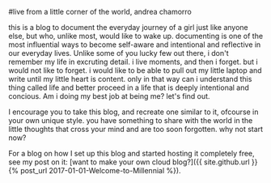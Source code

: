 #live from a little corner of the world, andrea chamorro
  
 this is a blog to document the everyday journey of a girl just like anyone else, but who, unlike most, would like to wake up. documenting is one of the most influential ways to become self-aware and intentional and reflective in our everyday lives. Unlike some of you lucky few out there, i don't remember my life in excruting detail. i live moments, and then i forget. but i would not like to forget. i would like to be able to pull out my little laptop and write until my little heart is content. only in that way can i understand this thing called life and better proceed in a life that is deeply intentional and concious. Am i doing my best job at being me? let's find out. 
 
 I encourage you to take this blog, and recreate one similar to it, ofcourse in your own unique style. you have something to share with the world in the little thoughts that cross your mind and are too soon forgotten. why not start now?
 
 For a blog on how I set up this blog and started hosting it completely free, see my post on it:
 [want to make your own cloud blog?]({{ site.github.url }}{% post_url 2017-01-01-Welcome-to-Millennial %}).

